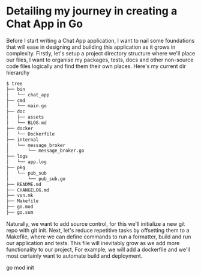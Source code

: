 # Detailing my journey in creating a Chat App in Go

Before I start writing a Chat App application, I want to nail some foundations that will ease in designing and building this application as it grows in complexity. Firstly, let's setup a project directory structure where we'll place our files, I want to organise my packages, tests, docs and other non-source code files logically and find them their own places. Here's my current dir hierarchy 

```sh
$ tree
├── bin
│   └── chat_app
├── cmd
│   └── main.go
├── doc
│   ├── assets
│   └── BLOG.md
├── docker
│   └── Dockerfile
├── internal
│   └── message_broker
│       └── message_broker.go
├── logs
│   └── app.log
├── pkg
│   └── pub_sub
│       └── pub_sub.go
├── README.md
├── CHANGELOG.md
├── vsn.mk
├── Makefile
├── go.mod
├── go.sum
```

Naturally, we want to add source control, for this we'll initialize a new git repo with git init. 
Next, let's reduce repetitive tasks by offsetting them to a Makefile, where we can define commands to run a formatter, build and run our application and tests. This file will inevitably grow as we add more functionality to our project, For example, we will add a dockerfile and we'll most certainly want to automate build and deployment. 

go mod init 

